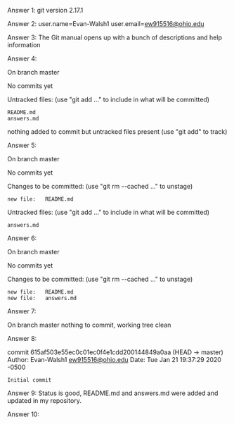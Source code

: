 Answer 1: git version 2.17.1

Answer 2: user.name=Evan-Walsh1
	  user.email=ew915516@ohio.edu

Answer 3: The Git manual opens up with a bunch of descriptions and help information

Answer 4:

On branch master

No commits yet

Untracked files:
  (use "git add <file>..." to include in what will be committed)

	README.md
	answers.md

nothing added to commit but untracked files present (use "git add" to track)


Answer 5: 

On branch master

No commits yet

Changes to be committed:
  (use "git rm --cached <file>..." to unstage)

	new file:   README.md

Untracked files:
  (use "git add <file>..." to include in what will be committed)

	answers.md

Answer 6:

On branch master

No commits yet

Changes to be committed:
  (use "git rm --cached <file>..." to unstage)

	new file:   README.md
	new file:   answers.md

Answer 7: 

On branch master
nothing to commit, working tree clean


Answer 8: 

commit 615af503e55ec0c01ec0f4e1cdd200144849a0aa (HEAD -> master)
Author: Evan-Walsh1 <ew915516@ohio.edu>
Date:   Tue Jan 21 19:37:29 2020 -0500

    Initial commit

Answer 9: Status is good, README.md and answers.md were added and updated in my repository.

Answer 10: 

